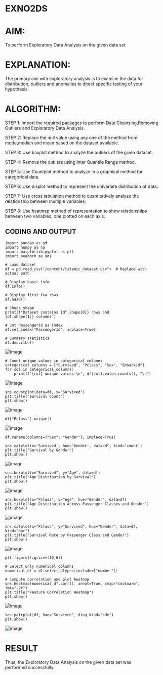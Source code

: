 # EXNO2DS

# AIM:
 To perform Exploratory Data Analysis on the given data set.
      
# EXPLANATION:
  The primary aim with exploratory analysis is to examine the data for distribution, outliers and anomalies to direct specific testing of your hypothesis.
  
# ALGORITHM:
STEP 1: Import the required packages to perform Data Cleansing,Removing Outliers and Exploratory Data Analysis.

STEP 2: Replace the null value using any one of the method from mode,median and mean based on the dataset available.

STEP 3: Use boxplot method to analyze the outliers of the given dataset.

STEP 4: Remove the outliers using Inter Quantile Range method.

STEP 5: Use Countplot method to analyze in a graphical method for categorical data.

STEP 6: Use displot method to represent the univariate distribution of data.

STEP 7: Use cross tabulation method to quantitatively analyze the relationship between multiple variables.

STEP 8: Use heatmap method of representation to show relationships between two variables, one plotted on each axis.

## CODING AND OUTPUT
```
import pandas as pd
import numpy as np
import matplotlib.pyplot as plt
import seaborn as sns

# Load dataset
df = pd.read_csv("/content/titanic_dataset.csv")  # Replace with actual path

# Display basic info
df.info()

# Display first few rows
df.head()

# Check shape
print(f"Dataset contains {df.shape[0]} rows and {df.shape[1]} columns")
```
```
# Set PassengerId as index
df.set_index("PassengerId", inplace=True)

# Summary statistics
df.describe()
```
![image](https://github.com/user-attachments/assets/4679d9d0-f489-4495-80b7-dccda7589f48)
```
# Count unique values in categorical columns
categorical_columns = ["Survived", "Pclass", "Sex", "Embarked"]
for col in categorical_columns:
    print(f"{col} unique values:\n", df[col].value_counts(), "\n")
```
![image](https://github.com/user-attachments/assets/60cec805-ff91-493c-84e1-faff11f8958f)
```
sns.countplot(data=df, x="Survived")
plt.title("Survival Count")
plt.show()
```
![image](https://github.com/user-attachments/assets/20d70188-0f3c-445e-96a6-c3e8e26d3c07)

```
df["Pclass"].unique()
```
![image](https://github.com/user-attachments/assets/310ecb77-d9d9-45a2-a711-79d93a2d74c8)
```
df.rename(columns={"Sex": "Gender"}, inplace=True)
```
```
sns.catplot(x='Survived', hue='Gender', data=df, kind='count')
plt.title("Survival by Gender")
plt.show()
```
![image](https://github.com/user-attachments/assets/b72c7bb0-b9c4-49f8-9575-4fc943ad2b43)

```
sns.boxplot(x="Survived", y="Age", data=df)
plt.title("Age Distribution by Survival")
plt.show()
```
![image](https://github.com/user-attachments/assets/c9105756-42d4-4731-922d-2ce52d11c917)
```
sns.boxplot(x="Pclass", y="Age", hue="Gender", data=df)
plt.title("Age Distribution Across Passenger Classes and Gender")
plt.show()
```
![image](https://github.com/user-attachments/assets/c2bdad4f-8176-48b0-9299-6ea54ac2fded)
```
sns.catplot(x="Pclass", y="Survived", hue="Gender", data=df, kind="bar")
plt.title("Survival Rate by Passenger Class and Gender")
plt.show()
```
![image](https://github.com/user-attachments/assets/d70f0dd0-ee49-43de-b04b-45ac906e5996)
```
plt.figure(figsize=(10,6))

# Select only numerical columns
numerical_df = df.select_dtypes(include=["number"])

# Compute correlation and plot heatmap
sns.heatmap(numerical_df.corr(), annot=True, cmap="coolwarm", fmt=".2f")
plt.title("Feature Correlation Heatmap")
plt.show()
```
![image](https://github.com/user-attachments/assets/5c89b201-7d12-40d9-b726-99e4d32ed2f1)
```
sns.pairplot(df, hue="Survived", diag_kind="kde")
plt.show()
```
![image](https://github.com/user-attachments/assets/0f559cd0-e117-46e5-b78d-ac99472894e8)

# RESULT
Thus, the Exploratory Data Analysis on the given data set was performed successfully.
        
